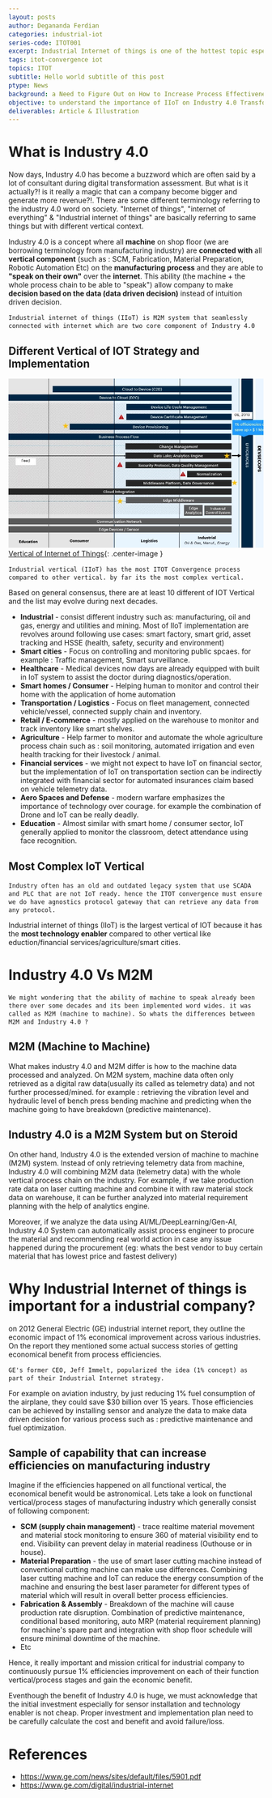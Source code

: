 ```yaml
---
layout: posts
author: Degananda Ferdian
categories: industrial-iot
series-code: ITOT001
excerpt: Industrial Internet of things is one of the hottest topic especially on digital transformation initiative. It play a critical role especially on manufacturing, oil and gas and energy.
tags: itot-convergence iot
topics: ITOT
subtitle: Hello world subtitle of this post
ptype: News
background: a Need to Figure Out on How to Increase Process Effectiveness to Achieve Cost Reduction on Industry
objective: to understand the importance of IIoT on Industry 4.0 Transformation
deliverables: Article & Illustration
---
```


# What is Industry 4.0 
Now days, Industry 4.0 has become a buzzword which are often said by a lot of consultant during digital transformation assessment. But what is it actually?! is it really a magic that can a company become bigger and generate more revenue?!. There are some different terminology referring to the industry 4.0 word on society. "Internet of things", "internet of everything" & "Industrial internet of things" are basically referring to same things but with different vertical context.

Industry 4.0 is a concept where all **machine** on shop floor (we are borrowing terminology from manufacturing industry) are **connected with** all **vertical component** (such as : SCM, Fabrication, Material Preparation, Robotic Automation Etc) on the **manufacturing process** and they are able to **"speak on their own"** over the **internet**. This ability (the machine + the whole process chain to be able to "speak") allow company to make **decision based on the data (data driven decision)** instead of intuition driven decision. 

    Industrial internet of things (IIoT) is M2M system that seamlessly connected with internet which are two core component of Industry 4.0

## Different Vertical of IOT Strategy and Implementation

![postimage100](/assets/images/2025-02/vertical-of-iot.jpg)
[Vertical of Internet of Things](/assets/images/2025-02/vertical-of-iot.jpg){: .center-image }

    Industrial vertical (IIoT) has the most ITOT Convergence process compared to other vertical. by far its the most complex vertical.

Based on general consensus, there are at least 10 different of IOT Vertical and the list may evolve during next decades.

- **Industrial** - consist different industry such as: manufacturing, oil and gas, energy and utilities and mining. Most of IIoT implementation are revolves around following use cases: smart factory, smart grid, asset tracking and HSSE (health, safety, security and environment)
- **Smart cities** - Focus on controlling and monitoring public spcaes. for example : Traffic management, Smart surveillance. 
- **Healthcare** -  Medical devices now days are already equipped with built in IoT system to assist the doctor during diagnostics/operation.
- **Smart homes / Consumer** - Helping human to monitor and control their home with the application of home automation
- **Transportation / Logistics** - Focus on fleet management, connected vehicle/vessel, connected supply chain and inventory.
- **Retail / E-commerce** - mostly applied on the warehouse to monitor and track inventory like smart shelves.
- **Agriculture** - Help farmer to monitor and automate the whole agriculture process chain such as : soil monitoring, automated irrigation and even health tracking for their livestock / animal.
- **Financial services** - we might not expect to have IoT on financial sector, but the implementation of IoT on transportation section can be indirectly integrated with financial sector for automated insurances claim based on vehicle telemetry data.
- **Aero Spaces and Defense** - modern warfare emphasizes the importance of technology over courage. for example the combination of Drone and IoT can be really deadly.
- **Education** - Almost similar with smart home / consumer sector, IoT generally applied to monitor the classroom, detect attendance using face recognition.

## Most Complex IoT Vertical

    Industry often has an old and outdated legacy system that use SCADA and PLC that are not IoT ready. hence the ITOT convergence must ensure we do have agnostics protocol gateway that can retrieve any data from any protocol. 


Industrial internet of things (IIoT) is the largest vertical of IOT because it has the **most technology enabler** compared to other vertical like eduction/financial services/agriculture/smart cities.


# Industry 4.0 Vs M2M

    We might wondering that the ability of machine to speak already been there over some decades and its been implemented word wides. it was called as M2M (machine to machine). So whats the differences between M2M and Industry 4.0 ?

## M2M (Machine to Machine)

What makes industry 4.0 and M2M differ is how to the machine data processed and analyzed. On M2M system, machine data often only retrieved as a digital raw data(usually its called as telemetry data) and not further processed/mined. for example : retrieving the vibration level and hydraulic level of bench press bending machine and predicting when the machine going to have breakdown (predictive maintenance).

## Industry 4.0 is a M2M System but on Steroid

On other hand, Industry 4.0 is the extended version of machine to machine (M2M) system. Instead of only retrieving telemetry data from machine, Industry 4.0 will combining M2M data (telemetry data) with the whole vertical process chain on the industry. For example, if we take production rate data on laser cutting machine and combine it with raw material stock data on warehouse, it can be further analyzed into material requirement planning with the help of analytics engine. 

Moreover, if we analyze the data using AI/ML/DeepLearning/Gen-AI, Industry 4.0 System can automatically assist process engineer to procure the material and recommending real world action in case any issue happened during the procurement (eg: whats the best vendor to buy certain material that has lowest price and fastest delivery)

# Why Industrial Internet of things is important for a industrial company?

on 2012 General Electric (GE) industrial internet report, they outline the economic impact of 1% economical improvement across various industries. On the report they mentioned some actual success stories of getting economical benefit from process efficiencies. 

    GE's former CEO, Jeff Immelt, popularized the idea (1% concept) as part of their Industrial Internet strategy.

For example on aviation industry, by just reducing 1% fuel consumption of the airplane, they could save  $30 billion over 15 years. Those efficiencies can be achieved by installing sensor and analyze the data to make data driven decision for various process such as : predictive maintenance and fuel optimization.
## Sample of capability that can increase efficiencies on manufacturing industry

Imagine if the efficiencies happened on all functional vertical, the economical benefit would be astronomical. Lets take a look on functional vertical/process stages of manufacturing industry which generally consist of following component:
- **SCM (supply chain management)** - trace realtime material movement and material stock monitoring to ensure 360 of material visibility end to end. Visibility can prevent delay in material readiness (Outhouse or in house).
- **Material Preparation** - the use of smart laser cutting machine instead of conventional cutting machine can make use differences. Combining laser cutting machine and IoT can reduce the energy consumption of the machine and ensuring the best laser parameter for different types of material which will result in overall better process efficiencies.
- **Fabrication & Assembly** - Breakdown of the machine will cause production rate disruption. Combination of predictive maintenance, conditional based monitoring, auto MRP (material requirement planning) for machine's spare part and integration with shop floor schedule will ensure minimal downtime of the machine.
- Etc

Hence, it really important and mission critical for industrial company to continuously pursue 1% efficiencies improvement on each of their function vertical/process stages and gain the economic benefit. 

Eventhough the benefit of Industry 4.0 is huge, we must acknowledge that the initial investment especially for sensor installation and technology enabler is not cheap. Proper investment and implementation plan need to be carefully calculate the cost and benefit and avoid failure/loss.

# References
- https://www.ge.com/news/sites/default/files/5901.pdf
- https://www.ge.com/digital/industrial-internet